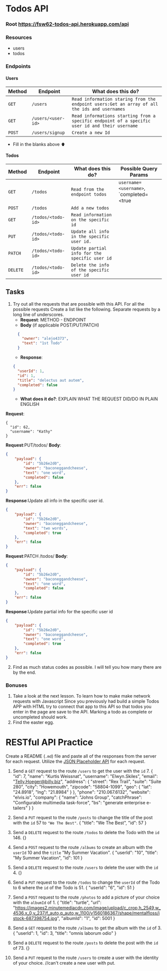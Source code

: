 # Todos API

### Root https://fsw62-todos-api.herokuapp.com/api

### Resources
* users
* todos

### Endpoints

#### Users
| Method | Endpoint           | What does this do?                                                                            |
|--------|--------------------|--------------------                                                                           |
| `GET`  | `/users`           | `Read information staring from the endpoint users:Get an array of all the ids and usernames`  |
| `GET`  | `/users/<user-id>` | `Read informations starting from a specific endpoint of a specific user id and their username`|
| `POST`  | `/users/signup`   | `Create a new Id`                                                                             |


* Fill in the blanks above :arrow_up:

#### Todos
| Method   | Endpoint           | What does this do?                            | Possible Query Params    |
|----------|--------------------|-----------------------------------------------|-----------------------   |
| `GET`    | `/todos`           | `Read from the endpoint todos`                | `username=<username>`, `completed=<true|false> `
| `POST`   | `/todos`           | `Add a new todos`                             ||
| `GET`    | `/todos/<todo-id>` | `Read information on the specific id`         ||
| `PUT`    | `/todos/<todo-id>` | `Update all info in the specific user id.    `||
| `PATCH`  | `/todos/<todo-id>` | `Update partial info for the specific user id`||
| `DELETE` | `/todos/<todo-id>` | `Delete the info of the specific user id`     ||



## Tasks
1. Try out all the requests that are possible with this API. For all the possible requests Create a list like the following.
Separate requests by a long line of underscores.
    * **Request**: METHOD - ENDPOINT
    * **Body** (if applicable POST/PUT/PATCH)
    ```json
      {
        "owner": "alejo4373",
        "text": "1st Todo"
      }
    ```
    * **Response**:
    ```json
    {
      "userId": 1,
      "id": 1,
      "title": "delectus aut autem",
      "completed": false
    }
    ```
    * **What does it do?**: EXPLAIN WHAT THE REQUEST DID/DO IN PLAIN ENGLISH



**Request**:
```
{
  "id": 62,
  "username": "Kathy"
}

```

**Request**:PUT/todos/<todo-id>
**Body**:
```json
{
    "payload": {
        "id": "5b26e2d0",
        "owner": "baconeggandcheese",
        "text": "one word",
        "completed": false
    },
    "err": false
}
```
**Response**:Update all info in the specific user id.
```json
{
    "payload": {
        "id": "5b26e2d0",
        "owner": "baconeggandcheese",
        "text": "two words",
        "completed": true
    },
    "err": false
}
```



**Request**:PATCH /todos/<todo-id>
**Body**:
```json
{
    "payload": {
        "id": "5b26e2d0",
        "owner": "baconeggandcheese",
        "text": "one word",
        "completed": false
    },
    "err": false
}
```
**Response**:Update partial info for the specific user id
```json
{
    "payload": {
        "id": "5b26e2d0",
        "owner": "baconeggandcheese",
        "text": "one word",
        "completed": true
    },
    "err": false
}
```





2. Find as much status codes as possible. I will tell you how many there are by the end.

### Bonuses
1. Take a look at the next lesson. To learn how to make make network requests with Javascript
Since you previously had build a simple Todos APP with HTML try to connect that app to this
API so that todos you enter in the page are save to the API. Marking a todo as complete or uncompleted
should work.
2. Find the easter egg.







# RESTful API Practice

Create a README (`.md`) file and paste all of the responses from the server for each request. Utilize the [JSON Placeholder API](https://jsonplaceholder.typicode.com/) for each request.

1.  Send a `GET` request to the route `/users` to get the user with the `id` 7.
{
  "id": 7,
  "name": "Kurtis Weissnat",
  "username": "Elwyn.Skiles",
  "email": "Telly.Hoeger@billy.biz",
  "address": {
    "street": "Rex Trail",
    "suite": "Suite 280",
    "city": "Howemouth",
    "zipcode": "58804-1099",
    "geo": {
      "lat": "24.8918",
      "lng": "21.8984"
    }
  },
  "phone": "210.067.6132",
  "website": "elvis.io",
  "company": {
    "name": "Johns Group",
    "catchPhrase": "Configurable multimedia task-force",
    "bs": "generate enterprise e-tailers"
  }
}
2.  Send a `PUT` request to the route `/posts` to change the title of the post with the `id` 57 to `"We The Best"`.
{
  "title": "We The Best",
  "id": 57
}

3.  Send a `DELETE` request to the route `/todos` to delete the Todo with the `id` 146.
{}
4.  Send a `POST` request to the route `/albums` to create an album with the `userId` 10 and the `title` "My Summer Vacation".
{
  "userId": "10",
  "title": "My Summer Vacation",
  "id": 101
}
5.  Send a `DELETE` request to the route `/users` to delete the user with the `id` 4.
{}
6.  Send a `PUT` request to the route `/todos` to change the `userId` of the Todo to 6 where the `id` of the Todo is 51.
{
  "userId": "6",
  "id": 51
}
7.  Send a `POST` request to the route `/photos` to add a picture of your choice with the `albumId` of 1.
{
  "title": "turtle",
  "url": "https://images2.minutemediacdn.com/image/upload/c_crop,h_2549,w_4536,x_0,y_237/f_auto,q_auto,w_1100/v1560186367/shape/mentalfloss/istock-687398754.jpg",
  "albumId": "1",
  "id": 5001
}
8.  Send a `GET` request to the route `/albums` to get the album with the `id` of 3.
{
  "userId": 1,
  "id": 3,
  "title": "omnis laborum odio"
}
9.  Send a `DELETE` request to the route `/posts` to delete the post with the `id` of 73.
{}
10. Send a `PUT` request to the route `/users` to create a user with the identity of your choice.
//can't create a new user with put.
